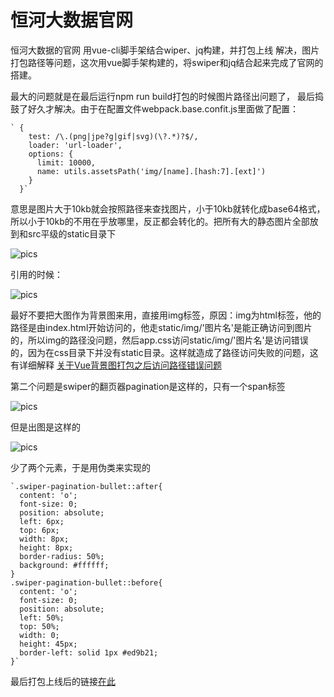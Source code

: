 # 恒河大数据官网
恒河大数据的官网 用vue-cli脚手架结合wiper、jq构建，并打包上线 解决，图片打包路径等问题，这次用vue脚手架构建的，将swiper和jq结合起来完成了官网的搭建。

最大的问题就是在最后运行npm run build打包的时候图片路径出问题了，
最后捣鼓了好久才解决。由于在配置文件webpack.base.confit.js里面做了配置：

    ` {
        test: /\.(png|jpe?g|gif|svg)(\?.*)?$/,
        loader: 'url-loader',
        options: {
          limit: 10000,
          name: utils.assetsPath('img/[name].[hash:7].[ext]')
        }
      }`
意思是图片大于10kb就会按照路径来查找图片，小于10kb就转化成base64格式，所以小于10kb的不用在乎放哪里，反正都会转化的。把所有大的静态图片全部放到和src平级的static目录下

![pics](http://qiang.sslike.com/githubPics/13.png)

引用的时候：

![pics](http://qiang.sslike.com/githubPics/14.png)

最好不要把大图作为背景图来用，直接用img标签，原因：img为html标签，他的路径是由index.html开始访问的，他走static/img/'图片名'是能正确访问到图片的，所以img的路径没问题，然后app.css访问static/img/'图片名'是访问错误的，因为在css目录下并没有static目录。这样就造成了路径访问失败的问题，这有详细解释
[关于Vue背景图打包之后访问路径错误问题](http://blog.csdn.net/stoplll/article/details/64906909)

第二个问题是swiper的翻页器pagination是这样的，只有一个span标签

![pics](http://qiang.sslike.com/githubPics/12.png)

但是出图是这样的

![pics](http://qiang.sslike.com/githubPics/11.png)

少了两个元素，于是用伪类来实现的

    `.swiper-pagination-bullet::after{
      content: 'o';
      font-size: 0;
      position: absolute;
      left: 6px;
      top: 6px;
      width: 8px;
      height: 8px;
      border-radius: 50%;
      background: #ffffff;
    }
    .swiper-pagination-bullet::before{
      content: 'o';
      font-size: 0;
      position: absolute;
      left: 50%;
      top: 50%;
      width: 0;
      height: 45px;
      border-left: solid 1px #ed9b21;
    }`

最后打包上线后的链接[在此](http://qiang.sslike.com/HengheOfficialWebsite/index.html)